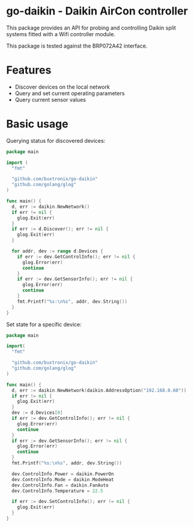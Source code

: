 go-daikin - Daikin AirCon controller
======

This package provides an API for probing and controlling
Daikin split systems fitted with a Wifi controller
module.

This package is tested against the BRP072A42 interface.

Features
=====

 * Discover devices on the local network
 * Query and set current operating parameters
 * Query current sensor values

Basic usage
====

Querying status for discovered devices:

```go
package main

import (
  "fmt"

  "github.com/buxtronix/go-daikin"
  "github.com/golang/glog"
)

func main() {
  d, err := daikin.NewNetwork()
  if err != nil {
    glog.Exit(err)
  }
  if err := d.Discover(); err != nil {
    glog.Exit(err)
  }

  for addr, dev := range d.Devices {
    if err := dev.GetControlInfo(); err != nil {
      glog.Error(err)
      continue
    }
    if err := dev.GetSensorInfo(); err != nil {
      glog.Error(err)
      continue
    }
    fmt.Printf("%s:\n%s", addr, dev.String())
  }
}
```

Set state for a specific device:

```go
package main

import(
  "fmt"

  "github.com/buxtronix/go-daikin"
  "github.com/golang/glog"
)

func main() {
  d, err := daikin.NewNetwork(daikin.AddressOption("192.168.0.60"))
  if err != nil {
    glog.Exit(err)
  }
  dev := d.Devices[0]
  if err := dev.GetControlInfo(); err != nil {
    glog.Error(err)
    continue
  }
  if err := dev.GetSensorInfo(); err != nil {
    glog.Error(err)
    continue
  }
  fmt.Printf("%s:\n%s", addr, dev.String())

  dev.ControlInfo.Power = daikin.PowerOn
  dev.ControlInfo.Mode = daikin.ModeHeat
  dev.ControlInfo.Fan = daikin.FanAuto
  dev.ControlInfo.Temperature = 22.5

  if err := dev.SetControlInfo(); err != nil {
    glog.Exit(err)
  }
}
```

